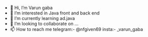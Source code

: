 - 👋 Hi, I’m Varun gaba
- 👀 I’m interested in Java front and back end
- 🌱 I’m currently learning ad.java
- 💞️ I’m looking to collaborate on ...
- 📫 How to reach me telegram:- @nfgiven69 insta:- _varun_gaba

<!---
isinisterrr/isinisterrr is a ✨ special ✨ repository because its `README.md` (this file) appears on your GitHub profile.
You can click the Preview link to take a look at your changes.
--->
